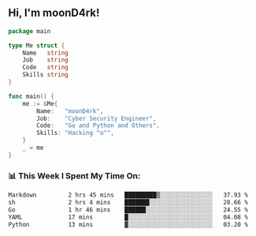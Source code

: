 <h2> Hi, I'm moonD4rk!</h2>

```go
package main

type Me struct {
	Name   string
	Job    string
	Code   string
	Skills string
}

func main() {
	me := &Me{
		Name:   "moonD4rk",
		Job:    "Cyber Security Engineer",
		Code:   "Go and Python and Others",
		Skills: "Hacking ^o^",
	}
	_ = me
}
```

<h3>📊 This Week I Spent My Time On:</h3>
<!-- <img align='right' src="https://github-readme-stats.vercel.app/api?username=moond4rk&show_icons=true&theme=radical", width="300" height="150"> -->

<!--START_SECTION:waka-->

```txt
Markdown         2 hrs 45 mins   █████████▒░░░░░░░░░░░░░░░   37.93 %
sh               2 hrs 4 mins    ███████░░░░░░░░░░░░░░░░░░   28.66 %
Go               1 hr 46 mins    ██████░░░░░░░░░░░░░░░░░░░   24.55 %
YAML             17 mins         █░░░░░░░░░░░░░░░░░░░░░░░░   04.08 %
Python           13 mins         ▓░░░░░░░░░░░░░░░░░░░░░░░░   03.20 %
```

<!--END_SECTION:waka-->

